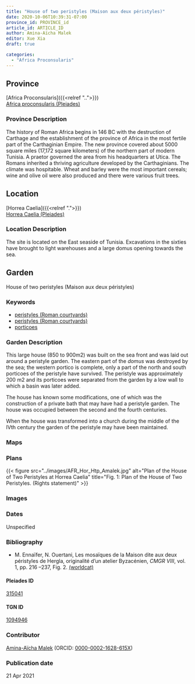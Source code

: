```yaml
---
title: "House of two peristyles (Maison aux deux péristyles)"
date: 2020-10-06T10:39:31-07:00
province_id: PROVINCE_id
article_id: ARTICLE_ID
author: Amina-Aïcha Malek
editor: Xue Xia
draft: true

categories:
  - "Africa Proconsularis"
---
```


## Province
[Africa Proconsularis]({{<relref "..">}}) \
[Africa proconsularis (Pleiades)](https://pleiades.stoa.org/places/991341)

### Province Description
The history of Roman Africa begins in 146 BC with the destruction of Carthage and the establishment of the province of Africa in the most fertile part of the Carthaginian Empire. The new province covered about 5000 square miles (17,172 square kilometers) of the northern part of modern Tunisia. A praetor governed the area from his headquarters at Utica. The Romans inherited a thriving agriculture developed by the Carthaginians. The climate was hospitable. Wheat and barley were the most important cereals; wine and olive oil were also produced and there were various fruit trees.

## Location

[Horrea Caelia]({{<relref ".">}}) \
[Horrea Caelia (Pleiades)](https://pleiades.stoa.org/places/315041)

### Location Description

The site is located on the East seaside of Tunisia. Excavations in the sixties have brought to light warehouses and a large domus opening towards the sea.


<!-- LEAVE THIS BLANK FOR NOW -->

<!--## Sublocation-->

<!--
[AREA WITHIN LOCATION, LIKE “PALATINE HILL”](GEOREFERENCE LINK)
A sublocation is any area larger than an individual garden, but located within a location. I would always try to include a link to a controlled vocabulary here if possible. This ID may well be different from the Garden ID, e.g., Pompeii versus a Garden in one of the houses which has its own Pleiades ID.
-->

<!--### Sublocation Description-->

<!-- DESCRIPTION -->

## Garden
House of two peristyles (Maison aux deux péristyles)

### Keywords
- [peristyles (Roman courtyards)](http://vocab.getty.edu/page/aat/300004029)
- [peristyles (Roman courtyards)](http://vocab.getty.edu/page/aat/300080971)
- [porticoes](http://vocab.getty.edu/page/aat/300004145)

### Garden Description
 This large house (850 to 900m2) was built on the sea front and was laid out around a peristyle garden. The eastern part of the *domus* was destroyed by the sea; the western portico is complete, only a part of the north and south porticoes of the peristyle have survived. The peristyle was approximately 200 m2 and its porticoes were separated from the garden by a low wall to which a basin was later added.

 The house has known some modifications, one of which was the construction of a private bath that may have had a peristyle garden. The house was occupied between the second and the fourth centuries.

 When the house was transformed into a church during the middle of the IVth century the garden of the peristyle may have been maintained.



### Maps

<!--
{{< figure src="IMG_URL" alt="ALT_TEXT" title="CAPTION" >}}
-->

### Plans
{{< figure src="../images/AFR_Hor_Htp_Amalek.jpg" alt="Plan of the House of Two Peristyles at Horrea Caelia" title="Fig. 1: Plan of the House of Two Peristyles. (Rights statement)" >}}
<!--
{{< figure src="IMG_URL" alt="ALT_TEXT" title="CAPTION" >}}
-->

### Images

<!--
{{< figure src="IMG_URL" alt="ALT_TEXT" title="CAPTION" >}}
-->

### Dates
Unspecified

### Bibliography
* M. Ennaïfer, N. Ouertani, Les mosaïques de la Maison dite aux deux péristyles de Hergla, originalité d’un atelier Byzacénien, *CMGR VIII*, vol. 1, pp. 216 –237, Fig. 2. [(worldcat)](http://www.worldcat.org/oclc/833866146)

<!--#### Periodo ID-->

<!-- [PERIODO_ID](https://pleiades.stoa.org/places/PLEIADES_ID) -->

#### Pleiades ID

[315041](https://pleiades.stoa.org/places/315041)

#### TGN ID
[1094946](http://vocab.getty.edu/page/tgn/1094946)

### Contributor
[Amina-Aïcha Malek](link) (ORCID: [0000-0002-1628-615X](https://orcid.org/0000-0002-1628-615X))

### Publication date

21 Apr 2021

<!--### Related articles-->

<!-- Links to other related articles. Leave blank for now -->